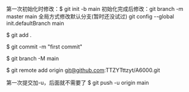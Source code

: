第一次初始化时修改：$ git init -b main
初始化完成后修改：git branch -m master main
全局方式修改默认分支(暂时还没试过)
git config --global init.defaultBranch main

$ git add .

$ git commit -m "first commit"

$ git branch -M main

$ git remote add origin git@github.com:TTZYTttzyt/A6000.git

第一次提交加-u，后面就不需要了
$ git push -u origin main

